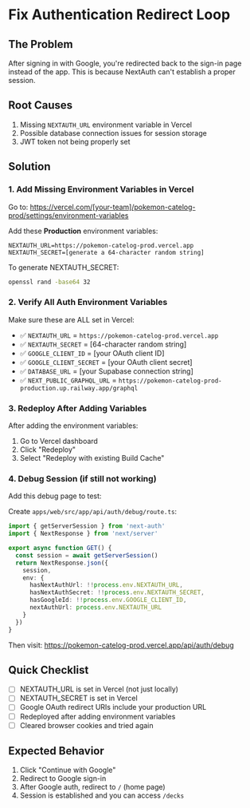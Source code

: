 # Fix Authentication Redirect Loop

## The Problem
After signing in with Google, you're redirected back to the sign-in page instead of the app. This is because NextAuth can't establish a proper session.

## Root Causes
1. Missing `NEXTAUTH_URL` environment variable in Vercel
2. Possible database connection issues for session storage
3. JWT token not being properly set

## Solution

### 1. Add Missing Environment Variables in Vercel

Go to: https://vercel.com/[your-team]/pokemon-catelog-prod/settings/environment-variables

Add these **Production** environment variables:

```
NEXTAUTH_URL=https://pokemon-catelog-prod.vercel.app
NEXTAUTH_SECRET=[generate a 64-character random string]
```

To generate NEXTAUTH_SECRET:
```bash
openssl rand -base64 32
```

### 2. Verify All Auth Environment Variables

Make sure these are ALL set in Vercel:
- ✅ `NEXTAUTH_URL` = `https://pokemon-catelog-prod.vercel.app`
- ✅ `NEXTAUTH_SECRET` = [64-character random string]
- ✅ `GOOGLE_CLIENT_ID` = [your OAuth client ID]
- ✅ `GOOGLE_CLIENT_SECRET` = [your OAuth client secret]
- ✅ `DATABASE_URL` = [your Supabase connection string]
- ✅ `NEXT_PUBLIC_GRAPHQL_URL` = `https://pokemon-catelog-prod-production.up.railway.app/graphql`

### 3. Redeploy After Adding Variables

After adding the environment variables:
1. Go to Vercel dashboard
2. Click "Redeploy" 
3. Select "Redeploy with existing Build Cache"

### 4. Debug Session (if still not working)

Add this debug page to test:

Create `apps/web/src/app/api/auth/debug/route.ts`:
```typescript
import { getServerSession } from 'next-auth'
import { NextResponse } from 'next/server'

export async function GET() {
  const session = await getServerSession()
  return NextResponse.json({
    session,
    env: {
      hasNextAuthUrl: !!process.env.NEXTAUTH_URL,
      hasNextAuthSecret: !!process.env.NEXTAUTH_SECRET,
      hasGoogleId: !!process.env.GOOGLE_CLIENT_ID,
      nextAuthUrl: process.env.NEXTAUTH_URL
    }
  })
}
```

Then visit: https://pokemon-catelog-prod.vercel.app/api/auth/debug

## Quick Checklist
- [ ] NEXTAUTH_URL is set in Vercel (not just locally)
- [ ] NEXTAUTH_SECRET is set in Vercel
- [ ] Google OAuth redirect URIs include your production URL
- [ ] Redeployed after adding environment variables
- [ ] Cleared browser cookies and tried again

## Expected Behavior
1. Click "Continue with Google"
2. Redirect to Google sign-in
3. After Google auth, redirect to `/` (home page)
4. Session is established and you can access `/decks`